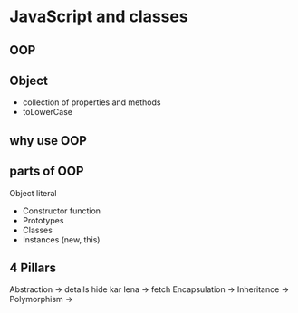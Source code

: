 # JavaScript and classes

## OOP

## Object
- collection of properties and methods
- toLowerCase

## why use OOP

## parts of OOP
Object literal

- Constructor function
- Prototypes
- Classes
- Instances (new, this)


## 4 Pillars
Abstraction -> details hide kar lena -> fetch
Encapsulation -> 
Inheritance -> 
Polymorphism -> 